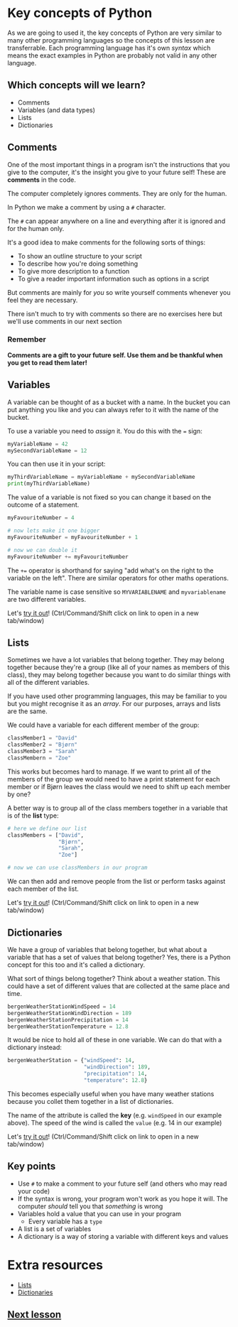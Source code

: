 # Key concepts of Python

As we are going to used it, the key concepts of Python are very similar to many other programming languages so the concepts of this lesson are transferrable. Each programming language has it's own _syntax_ which means the exact examples in Python are probably not valid in any other language.

## Which concepts will we learn?

- Comments
- Variables (and data types)
- Lists
- Dictionaries

## Comments

One of the most important things in a program isn't the instructions that you give to the computer, it's the insight you give to your future self! These are **comments** in the code.

The computer completely ignores comments. They are only for the human.

In Python we make a comment by using a `#` character.

The `#` can appear anywhere on a line and everything after it is ignored and for the human only.

It's a good idea to make comments for the following sorts of things:
- To show an outline structure to your script
- To describe how you're doing something
- To give more description to a function
- To give a reader important information such as options in a script

But comments are mainly for *you* so write yourself comments whenever you feel they are necessary.

There isn't much to try with comments so there are no exercises here but we'll use comments in our next section

### Remember

**Comments are a gift to your future self. Use them and be thankful when you get to read them later!**

## Variables

A variable can be thought of as a bucket with a name. In the bucket you can put anything you like and you can always refer to it with the name of the bucket.

To use a variable you need to _assign_ it. You do this with the `=` sign:

```python
myVariableName = 42
mySecondVariableName = 12
```

You can then use it in your script:
```python
myThirdVariableName = myVariableName + mySecondVariableName
print(myThirdVariableName)
```

The value of a variable is not fixed so you can change it based on the outcome of a statement.

```python
myFavouriteNumber = 4

# now lets make it one bigger
myFavouriteNumber = myFavouriteNumber + 1

# now we can double it
myFavouriteNumber += myFavouriteNumber
```

The `+=` operator is shorthand for saying "add what's on the right to the variable on the left". There are similar operators for other maths operations.

The variable name is case sensitive so `MYVARIABLENAME` and `myvariablename` are two different variables.

Let's [try it out](http://colab.research.google.com/github/dfbr/pythonLessons/blob/main/Notebooks/variables.ipynb)! (Ctrl/Command/Shift click on link to open in a new tab/window)

## Lists

Sometimes we have a lot variables that belong together. They may belong together because they're a group (like all of your names as members of this class), they may belong together because you want to do similar things with all of the different variables.

If you have used other programming languages, this may be familiar to you but you might recognise it as an *array*. For our purposes, arrays and lists are the same.

We could have a variable for each different member of the group:

```python
classMember1 = "David"
classMember2 = "Bjørn"
classMember3 = "Sarah"
classMembern = "Zoe"
```

This works but becomes hard to manage. If we want to print all of the members of the group we would need to have a print statement for each member or if Bjørn leaves the class would we need to shift up each member by one? 

A better way is to group all of the class members together in a variable that is of the **list** type:

```python
# here we define our list
classMembers = ["David",
                "Bjørn",
                "Sarah",
                "Zoe"]

# now we can use classMembers in our program
```

We can then add and remove people from the list or perform tasks against each member of the list.

Let's [try it out](http://colab.research.google.com/github/dfbr/pythonLessons/blob/main/Notebooks/lists.ipynb)! (Ctrl/Command/Shift click on link to open in a new tab/window)

## Dictionaries

We have a group of variables that belong together, but what about a variable that has a set of values that belong together? Yes, there is a Python concept for this too and it's called a dictionary.

What sort of things belong together? Think about a weather station. This could have a set of different values that are collected at the same place and time.

```python
bergenWeatherStationWindSpeed = 14
bergenWeatherStationWindDirection = 189
bergenWeatherStationPrecipitation = 14
bergenWeatherStationTemperature = 12.8
```

It would be nice to hold all of these in one variable. We can do that with a dictionary instead:

```python
bergenWeatherStation = {"windSpeed": 14,
                        "windDirection": 189,
                        "precipitation": 14,
                        "temperature": 12.8}
```

This becomes especially useful when you have many weather stations because you collet them together in a list of dictionaries.

The name of the attribute is called the **key** (e.g. `windSpeed` in our example above). The speed of the wind is called the `value` (e.g. 14 in our example)

Let's [try it out](http://colab.research.google.com/github/dfbr/pythonLessons/blob/main/Notebooks/dictionaries.ipynb)! (Ctrl/Command/Shift click on link to open in a new tab/window)

## Key points

- Use `#` to make a comment to your future self (and others who may read your code)
- If the syntax is wrong, your program won't work as you hope it will. The computer _should_ tell you that _something_ is wrong
- Variables hold a value that you can use in your program
  - Every variable has a `type`
- A list is a set of variables
- A dictionary is a way of storing a variable with different keys and values

# Extra resources

- [Lists](https://www.w3schools.com/python/python_lists.asp)
- [Dictionaries](https://www.w3schools.com/python/python_dictionaries.asp)

## [Next lesson](makeChoices.md)